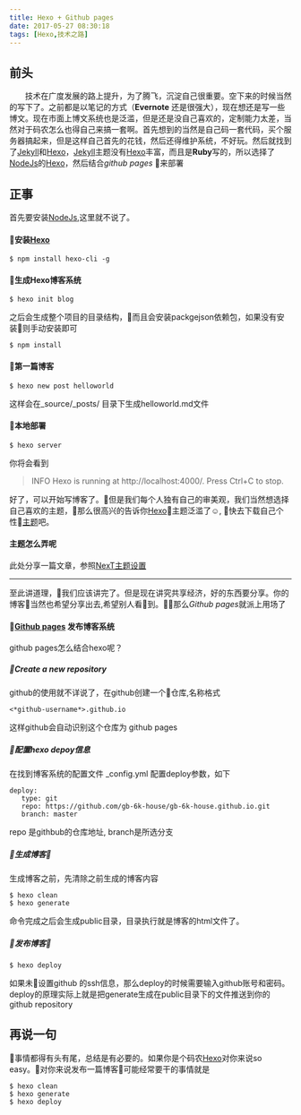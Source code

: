 ```yaml
---
title: Hexo + Github pages
date: 2017-05-27 08:30:18
tags: [Hexo,技术之路]
---
```

## 前头
&emsp;&emsp;技术在广度发展的路上提升，为了腾飞，沉淀自己很重要。空下来的时候当然的写下了。之前都是以笔记的方式（**Evernote** 还是很强大），现在想还是写一些博文。现在市面上博文系统也是泛滥，但是还是没自己喜欢的，定制能力太差，当然对于码农怎么也得自己来搞一套啊。首先想到的当然是自己码一套代码，买个服务器搞起来，但是这样自己首先的花钱，然后还得维护系统，不好玩。然后就找到了[Jekyll][2]和[Hexo][1]，[Jekyll][2]主题没有[Hexo][1]丰富，而且是**Ruby**写的，所以选择了[NodeJs][3]的[Hexo][1]，然后结合*github pages* 来部署

## 正事
首先要安装[NodeJs][3],这里就不说了。
#### 安装[Hexo][1]
```
$ npm install hexo-cli -g
```
#### 生成Hexo博客系统
```
$ hexo init blog
```
之后会生成整个项目的目录结构，而且会安装packgejson依赖包，如果没有安装则手动安装即可
```
$ npm install
```

#### 第一篇博客
```
$ hexo new post helloworld
```
这样会在_source/_posts/ 目录下生成helloworld.md文件

#### 本地部署
```
$ hexo server
```
你将会看到 
> INFO  Hexo is running at http://localhost:4000/. Press Ctrl+C to stop.

好了，可以开始写博客了。但是我们每个人独有自己的审美观，我们当然想选择自己喜欢的主题，那么很高兴的告诉你[Hexo][1]主题泛滥了☺, 快去下载自己个性[主题](https://hexo.io/themes/)吧。

#### 主题怎么弄呢
此处分享一篇文章，参照[NexT主题设置](http://theme-next.iissnan.com/getting-started.html)

***
至此讲道理，我们应该讲完了。但是现在讲究共享经济，好的东西要分享。你的博客当然也希望分享出去,希望别人看到。那么*Github pages*就派上用场了

#### [Github pages](https://pages.github.com) 发布博客系统

github pages怎么结合hexo呢？
##### Create a new repository
github的使用就不详说了，在github创建一个仓库,名称格式 
```
<*github-username*>.github.io
```
这样github会自动识别这个仓库为 github pages

##### 配置hexo depoy信息
在找到博客系统的配置文件 _config.yml 配置deploy参数，如下
```
deploy:
   type: git
   repo: https://github.com/gb-6k-house/gb-6k-house.github.io.git
   branch: master

```
repo 是githbub的仓库地址, branch是所选分支
##### 生成博客
生成博客之前，先清除之前生成的博客内容
```
$ hexo clean
$ hexo generate
```
命令完成之后会生成public目录，目录执行就是博客的html文件了。
##### 发布博客
```
$ hexo deploy
```
如果未设置github 的ssh信息，那么deploy的时候需要输入github账号和密码。deploy的原理实际上就是把generate生成在public目录下的文件推送到你的github repository

## 再说一句
事情都得有头有尾，总结是有必要的。如果你是个码农[Hexo][1]对你来说so easy。对你来说发布一篇博客可能经常要干的事情就是
```
$ hexo clean
$ hexo generate
$ hexo deploy
```

[1]:https://hexo.io
[2]:http://jekyll.com.cn
[3]:https://nodejs.org/en/